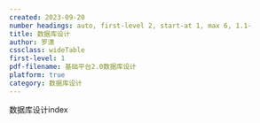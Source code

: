 ```yaml
---
created: 2023-09-20
number headings: auto, first-level 2, start-at 1, max 6, 1.1-
title: 数据库设计
author: 罗潇
cssclass: wideTable
first-level: 1
pdf-filename: 基础平台2.0数据库设计
platform: true
category: 数据库设计
---
```


数据库设计index
